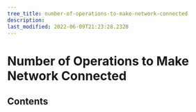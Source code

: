 ```yaml
---
tree_title: number-of-operations-to-make-network-connected
description: 
last_modified: 2022-06-09T21:23:28.2328
---
```


# Number of Operations to Make Network Connected

## Contents
